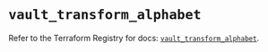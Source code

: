 # `vault_transform_alphabet`

Refer to the Terraform Registry for docs: [`vault_transform_alphabet`](https://registry.terraform.io/providers/hashicorp/vault/3.23.0/docs/resources/transform_alphabet).
